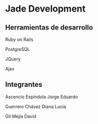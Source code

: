 # Jade Development

## Herramientas de desarrollo

Ruby on Rails

PostgreSQL

JQuery

Ajax

## Integrantes

Ascencio Espíndola Jorge Eduardo

Guerrero Chávez Diana Lucía

Gil Mejía David
